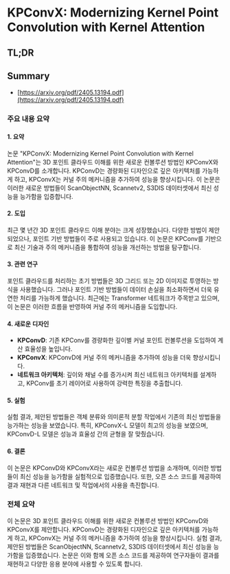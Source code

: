 # KPConvX: Modernizing Kernel Point Convolution with Kernel Attention
## TL;DR
## Summary
- [https://arxiv.org/pdf/2405.13194.pdf](https://arxiv.org/pdf/2405.13194.pdf)

### 주요 내용 요약

#### 1. 요약
논문 "KPConvX: Modernizing Kernel Point Convolution with Kernel Attention"는 3D 포인트 클라우드 이해를 위한 새로운 컨볼루션 방법인 KPConvX와 KPConvD를 소개합니다. KPConvD는 경량화된 디자인으로 깊은 아키텍처를 가능하게 하고, KPConvX는 커널 주의 메커니즘을 추가하여 성능을 향상시킵니다. 이 논문은 이러한 새로운 방법들이 ScanObjectNN, Scannetv2, S3DIS 데이터셋에서 최신 성능을 능가함을 입증합니다.

#### 2. 도입
최근 몇 년간 3D 포인트 클라우드 이해 분야는 크게 성장했습니다. 다양한 방법이 제안되었으나, 포인트 기반 방법들이 주로 사용되고 있습니다. 이 논문은 KPConv를 기반으로 최신 기술과 주의 메커니즘을 통합하여 성능을 개선하는 방법을 탐구합니다.

#### 3. 관련 연구
포인트 클라우드를 처리하는 초기 방법들은 3D 그리드 또는 2D 이미지로 투영하는 방식을 사용했습니다. 그러나 포인트 기반 방법들이 데이터 손실을 최소화하면서 더욱 유연한 처리를 가능하게 했습니다. 최근에는 Transformer 네트워크가 주목받고 있으며, 이 논문은 이러한 흐름을 반영하여 커널 주의 메커니즘을 도입합니다.

#### 4. 새로운 디자인
- **KPConvD**: 기존 KPConv를 경량화한 깊이별 커널 포인트 컨볼루션을 도입하여 계산 효율성을 높입니다.
- **KPConvX**: KPConvD에 커널 주의 메커니즘을 추가하여 성능을 더욱 향상시킵니다.
- **네트워크 아키텍처**: 깊이와 채널 수를 증가시켜 최신 네트워크 아키텍처를 설계하고, KPConv를 초기 레이어로 사용하여 강력한 특징을 추출합니다.

#### 5. 실험
실험 결과, 제안된 방법들은 객체 분류와 의미론적 분할 작업에서 기존의 최신 방법들을 능가하는 성능을 보였습니다. 특히, KPConvX-L 모델이 최고의 성능을 보였으며, KPConvD-L 모델은 성능과 효율성 간의 균형을 잘 맞췄습니다.

#### 6. 결론
이 논문은 KPConvD와 KPConvX라는 새로운 컨볼루션 방법을 소개하며, 이러한 방법들이 최신 성능을 능가함을 실험적으로 입증했습니다. 또한, 오픈 소스 코드를 제공하여 결과 재현과 다른 네트워크 및 작업에서의 사용을 촉진합니다.

### 전체 요약
이 논문은 3D 포인트 클라우드 이해를 위한 새로운 컨볼루션 방법인 KPConvD와 KPConvX를 제안합니다. KPConvD는 경량화된 디자인으로 깊은 아키텍처를 가능하게 하고, KPConvX는 커널 주의 메커니즘을 추가하여 성능을 향상시킵니다. 실험 결과, 제안된 방법들은 ScanObjectNN, Scannetv2, S3DIS 데이터셋에서 최신 성능을 능가함을 입증했습니다. 논문은 이와 함께 오픈 소스 코드를 제공하여 연구자들이 결과를 재현하고 다양한 응용 분야에 사용할 수 있도록 합니다.